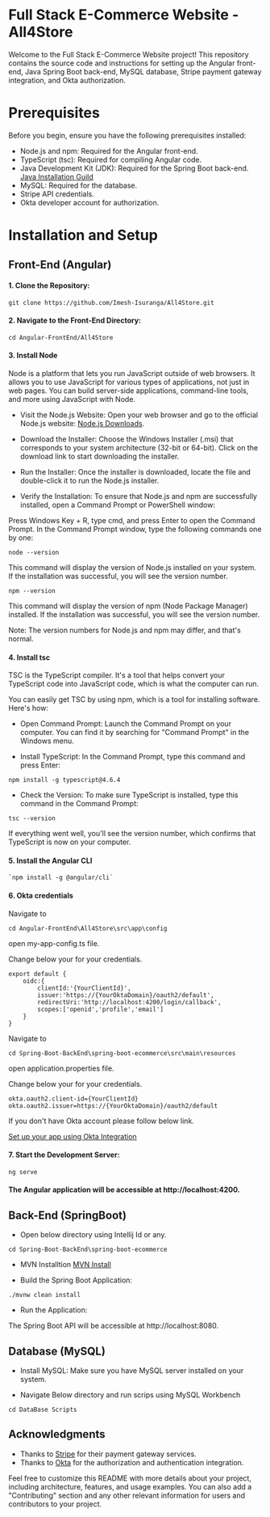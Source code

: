 
# Full Stack E-Commerce Website - All4Store
Welcome to the Full Stack E-Commerce Website project! This repository contains the source code and instructions for setting up the Angular front-end, Java Spring Boot back-end, MySQL database, Stripe payment gateway integration, and Okta authorization.

# Prerequisites
Before you begin, ensure you have the following prerequisites installed:

- Node.js and npm: Required for the Angular front-end.
- TypeScript (tsc): Required for compiling Angular code.
- Java Development Kit (JDK): Required for the Spring Boot back-end.[ Java Installation Guild](https://phoenixnap.com/kb/install-java-windows)
- MySQL: Required for the database.
- Stripe API credentials.
- Okta developer account for authorization.

# Installation and Setup

## Front-End (Angular)

#### 1. Clone the Repository:
```
git clone https://github.com/Imesh-Isuranga/All4Store.git
```

#### 2. Navigate to the Front-End Directory:
```
cd Angular-FrontEnd/All4Store
```

#### 3. Install Node
Node is a platform that lets you run JavaScript outside of web browsers. It allows you to use JavaScript for various types of applications, not just in web pages. You can build server-side applications, command-line tools, and more using JavaScript with Node.

- Visit the Node.js Website:
Open your web browser and go to the official Node.js website: [Node.js Downloads](https://nodejs.org/download/release/v16.10.0/).

- Download the Installer:
Choose the Windows Installer (.msi) that corresponds to your system architecture (32-bit or 64-bit). Click on the download link to start downloading the installer.

- Run the Installer:
Once the installer is downloaded, locate the file and double-click it to run the Node.js installer.

- Verify the Installation:
To ensure that Node.js and npm are successfully installed, open a Command Prompt or PowerShell window:

Press Windows Key + R, type cmd, and press Enter to open the Command Prompt.
In the Command Prompt window, type the following commands one by one:
```
node --version
```
This command will display the version of Node.js installed on your system. If the installation was successful, you will see the version number.

```
npm --version
```
This command will display the version of npm (Node Package Manager) installed. If the installation was successful, you will see the version number.

Note: The version numbers for Node.js and npm may differ, and that's normal.


#### 4. Install tsc

TSC is the TypeScript compiler. It's a tool that helps convert your TypeScript code into JavaScript code, which is what the computer can run.

You can easily get TSC by using npm, which is a tool for installing software. Here's how:

- Open Command Prompt: Launch the Command Prompt on your computer. You can find it by searching for "Command Prompt" in the Windows menu.

- Install TypeScript: In the Command Prompt, type this command and press Enter:
```
npm install -g typescript@4.6.4
```

- Check the Version: To make sure TypeScript is installed, type this command in the Command Prompt:
```
tsc --version
```
If everything went well, you'll see the version number, which confirms that TypeScript is now on your computer.

#### 5. Install the Angular CLI

```
`npm install -g @angular/cli`
```


#### 6. Okta credentials
Navigate to 
```
cd Angular-FrontEnd\All4Store\src\app\config
```
open my-app-config.ts file.

Change below your for your credentials.

```
export default {
    oidc:{
        clientId:'{YourClientId}',
        issuer:'https://{YourOktaDomain}/oauth2/default',
        redirectUri:'http://localhost:4200/login/callback',
        scopes:['openid','profile','email']
    }
}
```

Navigate to 
```
cd Spring-Boot-BackEnd\spring-boot-ecommerce\src\main\resources
```
open application.properties file.

Change below your for your credentials.
```
okta.oauth2.client-id={YourClientId}
okta.oauth2.issuer=https://{YourOktaDomain}/oauth2/default
```

If you don't have Okta account please follow below link.

[Set up your app using Okta Integration](https://developer.okta.com/docs/guides/implement-grant-type/-/main/)


#### 7. Start the Development Server:

```
ng serve
```

#### The Angular application will be accessible at http://localhost:4200.


## Back-End (SpringBoot)

- Open below directory using Intellij Id or any.
```
cd Spring-Boot-BackEnd\spring-boot-ecommerce
```
- MVN Installtion
[MVN Install](https://phoenixnap.com/kb/install-maven-windows)

- Build the Spring Boot Application:
```
./mvnw clean install
```

- Run the Application:

The Spring Boot API will be accessible at http://localhost:8080.


## Database (MySQL)

- Install MySQL: Make sure you have MySQL server installed on your system.

- Navigate Below directory and run scrips using MySQL Workbench

```
cd DataBase Scripts
```


## Acknowledgments
- Thanks to [Stripe](https://stripe.com/en-gb-us) for their payment gateway services.
- Thanks to [Okta](https://www.okta.com/) for the authorization and authentication integration.

Feel free to customize this README with more details about your project, including architecture, features, and usage examples. You can also add a "Contributing" section and any other relevant information for users and contributors to your project.

